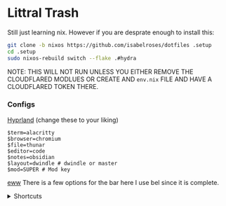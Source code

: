 # Littral Trash

Still just learning nix. However if you are desprate enough to install this:

```bash
git clone -b nixos https://github.com/isabelroses/dotfiles .setup
cd .setup
sudo nixos-rebuild switch --flake .#hydra
```
NOTE: THIS WILL NOT RUN UNLESS YOU EITHER REMOVE THE CLOUDFLARED MODLUES OR CREATE AND `env.nix` FILE AND HAVE A CLOUDFLARED TOKEN THERE.

### Configs

[Hyprland](.config/hypr/hyprland.conf) (change these to your liking)
```
$term=alacritty
$browser=chromium
$file=thunar
$editor=code
$notes=obsidian
$layout=dwindle # dwindle or master
$mod=SUPER # Mod key
```

[eww](.config/eww/)
There is a few options for the bar here I use bel since it is complete.

<details>
<summary> Shortcuts </summary>

| Shortcut   | What it does   |
|---|---|
| `SUPER+RETURN` | open terminal |
| `SUPER+B` | open browser |
| `SUPER+C` | open editor |
| `SUPER+O` | open notes |
| `SUPER+E` | open thunar |
| `SUPER+Q` | quit |
| `SUPER+D` | rofi |
| `SUPER+F` | fullscreen |
| `SUPER+[number]` | open workspace [number] |
| `SUPER+SHIFT+[number]` | move to workspace [number] |
</details>

